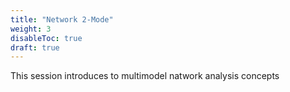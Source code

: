 ```yaml
---
title: "Network 2-Mode"
weight: 3
disableToc: true
draft: true
---
```


This session introduces to multimodel natwork analysis concepts
